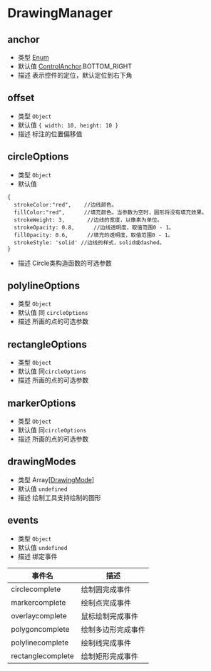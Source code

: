 # DrawingManager

## anchor
* 类型 [Enum](/guide/constants.html#controlanchor)
* 默认值 [ControlAnchor](/guide/constants.html#controlanchor).BOTTOM_RIGHT
* 描述 表示控件的定位，默认定位到右下角

## offset
* 类型 `Object`
* 默认值 `{ width: 10, height: 10 }`
* 描述 标注的位置偏移值

## circleOptions
* 类型 `Object`
* 默认值 
```
{
  strokeColor:"red",    //边线颜色。
  fillColor:"red",      //填充颜色。当参数为空时，圆形将没有填充效果。
  strokeWeight: 3,       //边线的宽度，以像素为单位。
  strokeOpacity: 0.8,	   //边线透明度，取值范围0 - 1。
  fillOpacity: 0.6,      //填充的透明度，取值范围0 - 1。
  strokeStyle: 'solid' //边线的样式，solid或dashed。
}
```
* 描述 Circle类构造函数的可选参数

## polylineOptions
* 类型 `Object`
* 默认值 同 `circleOptions`
* 描述 所画的点的可选参数

## rectangleOptions
* 类型 `Object`
* 默认值 同`circleOptions`
* 描述 所画的点的可选参数

## markerOptions
* 类型 `Object`
* 默认值 同`circleOptions`
* 描述 所画的点的可选参数

## drawingModes
* 类型 Array[[DrawingMode](/guide/constants.html#drawingmode)]
* 默认值 `undefined`
* 描述 绘制工具支持绘制的图形

## events
* 类型 `Object`
* 默认值 `undefined`
* 描述 绑定事件

| 事件名 | 描述 |
| ----- | --- |
| circlecomplete | 绘制圆完成事件 |
| markercomplete | 绘制点完成事件 |
| overlaycomplete | 鼠标绘制完成事件 |
| polygoncomplete | 绘制多边形完成事件 |
| polylinecomplete | 绘制线完成事件 |
| rectanglecomplete | 绘制矩形完成事件 |
